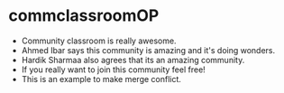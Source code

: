 # commclassroomOP
- Community classroom is really awesome.
- Ahmed Ibar says this community is amazing and it's doing wonders.
- Hardik Sharmaa also agrees that its an amazing community.
- If you really want to join this community feel free!
- This is an example to make merge conflict.

